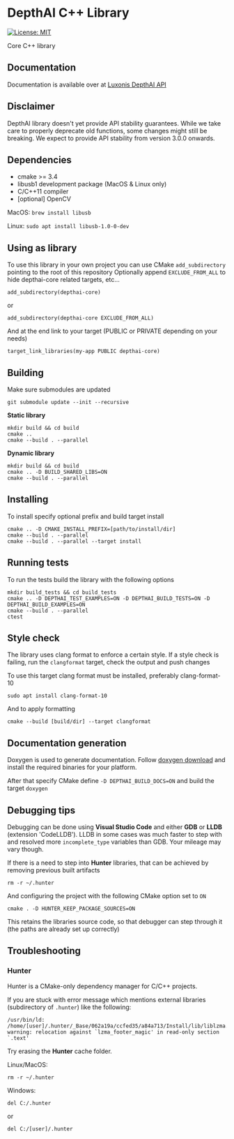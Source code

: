 # DepthAI C++ Library

[![License: MIT](https://img.shields.io/badge/License-MIT-green.svg)](https://opensource.org/licenses/MIT)

Core C++ library

## Documentation

Documentation is available over at [Luxonis DepthAI API](https://docs.luxonis.com/projects/api/en/latest/)

## Disclaimer
DepthAI library doesn't yet provide API stability guarantees. While we take care to properly deprecate old functions, some changes might still be breaking. We expect to provide API stability from version 3.0.0 onwards.

## Dependencies
- cmake >= 3.4
- libusb1 development package (MacOS & Linux only)
- C/C++11 compiler
- [optional] OpenCV 

MacOS: `brew install libusb`

Linux: `sudo apt install libusb-1.0-0-dev`

## Using as library

To use this library in your own project you can use CMake `add_subdirectory` pointing to the root of this repository
Optionally append `EXCLUDE_FROM_ALL` to hide depthai-core related targets, etc...
```
add_subdirectory(depthai-core)
```
or
```
add_subdirectory(depthai-core EXCLUDE_FROM_ALL)
```
And at the end link to your target (PUBLIC or PRIVATE depending on your needs)
```
target_link_libraries(my-app PUBLIC depthai-core)
```

## Building

Make sure submodules are updated 
```
git submodule update --init --recursive
```

**Static library** 
```
mkdir build && cd build
cmake ..
cmake --build . --parallel
```

**Dynamic library**
```
mkdir build && cd build
cmake .. -D BUILD_SHARED_LIBS=ON
cmake --build . --parallel
```
## Installing

To install specify optional prefix and build target install
```
cmake .. -D CMAKE_INSTALL_PREFIX=[path/to/install/dir]
cmake --build . --parallel
cmake --build . --parallel --target install
```

## Running tests

To run the tests build the library with the following options
```
mkdir build_tests && cd build_tests
cmake .. -D DEPTHAI_TEST_EXAMPLES=ON -D DEPTHAI_BUILD_TESTS=ON -D DEPTHAI_BUILD_EXAMPLES=ON
cmake --build . --parallel
ctest
```

## Style check

The library uses clang format to enforce a certain style. 
If a style check is failing, run the `clangformat` target, check the output and push changes

To use this target clang format must be installed, preferably clang-format-10
```
sudo apt install clang-format-10
```

And to apply formatting
```
cmake --build [build/dir] --target clangformat
```

## Documentation generation

Doxygen is used to generate documentation. Follow [doxygen download](https://www.doxygen.nl/download.html#srcbin) and install the required binaries for your platform.

After that specify CMake define `-D DEPTHAI_BUILD_DOCS=ON` and build the target `doxygen`

## Debugging tips

Debugging can be done using **Visual Studio Code** and either **GDB** or **LLDB** (extension 'CodeLLDB').
LLDB in some cases was much faster to step with and resolved more `incomplete_type` variables than GDB. Your mileage may vary though.


If there is a need to step into **Hunter** libraries, that can be achieved by removing previous built artifacts
```
rm -r ~/.hunter
```

And configuring the project with the following CMake option set to `ON`
```
cmake . -D HUNTER_KEEP_PACKAGE_SOURCES=ON
```

This retains the libraries source code, so that debugger can step through it (the paths are already set up correctly)


## Troubleshooting

### Hunter
Hunter is a CMake-only dependency manager for C/C++ projects. 

If you are stuck with error message which mentions external libraries (subdirectory of `.hunter`) like the following:
```
/usr/bin/ld: /home/[user]/.hunter/_Base/062a19a/ccfed35/a84a713/Install/lib/liblzma.a(stream_flags_decoder.c.o): warning: relocation against `lzma_footer_magic' in read-only section `.text'
```

Try erasing the **Hunter** cache folder.

Linux/MacOS:
```
rm -r ~/.hunter
```
Windows:
```
del C:/.hunter
```
or
```
del C:/[user]/.hunter
```
